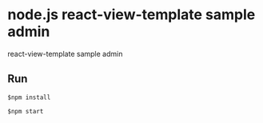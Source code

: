 # node.js react-view-template sample admin
react-view-template sample admin

## Run
```
$npm install

$npm start
```
